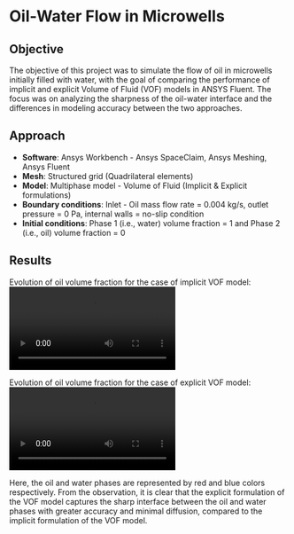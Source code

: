 # Oil-Water Flow in Microwells

## Objective
The objective of this project was to simulate the flow of oil in microwells initially filled with water, with the goal of comparing the performance of implicit and explicit Volume of Fluid (VOF) models in ANSYS Fluent. The focus was on analyzing the sharpness of the oil-water interface and the differences in modeling accuracy between the two approaches.

## Approach
- **Software**: Ansys Workbench - Ansys SpaceClaim, Ansys Meshing, Ansys Fluent
- **Mesh**: Structured grid (Quadrilateral elements)
- **Model**: Multiphase model - Volume of Fluid (Implicit & Explicit formulations)
- **Boundary conditions**: Inlet - Oil mass flow rate = 0.004 kg/s, outlet pressure = 0 Pa, internal walls = no-slip condition
- **Initial conditions**: Phase 1 (i.e., water) volume fraction = 1 and Phase 2 (i.e., oil) volume fraction = 0 

## Results
Evolution of oil volume fraction for the case of implicit VOF model:![Evolution of oil volume fraction for the case of implicit VOF model](animations/Implicit_VOF.mp4)

Evolution of oil volume fraction for the case of explicit VOF model:![Evolution of oil volume fraction for the case of explicit VOF model](animations/Implicit_VOF.mp4)

Here, the oil and water phases are represented by red and blue colors respectively. From the observation, it is clear that the explicit formulation of the VOF model captures the sharp interface between the oil and water phases with greater accuracy and minimal diffusion, compared to the implicit formulation of the VOF model.
